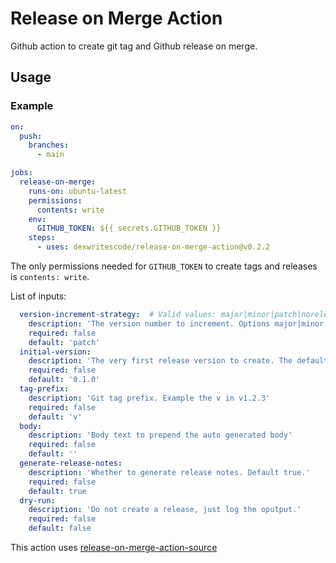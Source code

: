 # Release on Merge Action

Github action to create git tag and Github release on merge.

## Usage 

### Example

``` yaml
on: 
  push:
    branches:
      - main

jobs:
  release-on-merge:
    runs-on: ubuntu-latest
    permissions:
      contents: write
    env:
      GITHUB_TOKEN: ${{ secrets.GITHUB_TOKEN }}
    steps:
      - uses: dexwritescode/release-on-merge-action@v0.2.2
```

The only permissions needed for `GITHUB_TOKEN` to create tags and releases is `contents: write`.

List of inputs:

```yaml
  version-increment-strategy:  # Valid values: major|minor|patch|norelease
    description: 'The version number to increment. Options major|minor|patch|norelease'
    required: false
    default: 'patch'
  initial-version:
    description: 'The very first release version to create. The default Github tag will be v0.1.0'
    required: false
    default: '0.1.0'
  tag-prefix:
    description: 'Git tag prefix. Example the v in v1.2.3'
    required: false
    default: 'v'
  body:
    description: 'Body text to prepend the auto generated body'
    required: false
    default: ''
  generate-release-notes:
    description: 'Whether to generate release notes. Default true.'
    required: false
    default: true
  dry-run:
    description: 'Do not create a release, just log the oputput.'
    required: false
    default: false
```

This action uses [release-on-merge-action-source](https://github.com/dexwritescode/release-on-merge-action-source)
